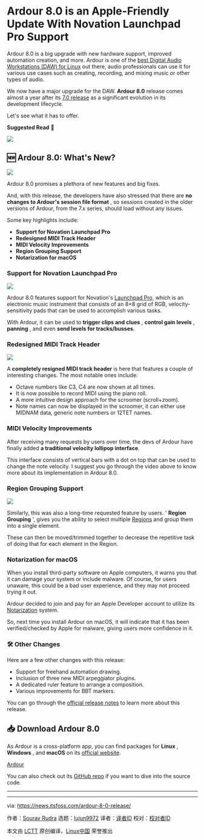 [#]: subject: "Ardour 8.0 is an Apple-Friendly Update With Novation Launchpad Pro Support"
[#]: via: "https://news.itsfoss.com/ardour-8-0-release/"
[#]: author: "Sourav Rudra https://news.itsfoss.com/author/sourav/"
[#]: collector: "lujun9972/lctt-scripts-1693450080"
[#]: translator: " "
[#]: reviewer: " "
[#]: publisher: " "
[#]: url: " "

Ardour 8.0 is an Apple-Friendly Update With Novation Launchpad Pro Support
======
Ardour 8.0 is a big upgrade with new hardware support, improved
automation creation, and more.
Ardour is one of the [best Digital Audio Workstations (DAW) for Linux][1] out there, audio professionals can use it for various use cases such as creating, recording, and mixing music or other types of audio.

We now have a major upgrade for the DAW. **Ardour 8.0** release comes almost a year after its [7.0 release][2] as a significant evolution in its development lifecycle.

Let's see what it has to offer.

**Suggested Read** 📖

![][3]

## 🆕 Ardour 8.0: What's New?

![][4]

Ardour 8.0 promises a plethora of new features and big fixes.

And, with this release, the developers have also stressed that there are **no changes to Ardour's session file format** , so sessions created in the older versions of Ardour, from the 7.x series, should load without any issues.

Some key highlights include:

  * **Support for Novation Launchpad Pro**
  * **Redesigned MIDI Track Header**
  * **MIDI Velocity Improvements**
  * **Region Grouping Support**
  * **Notarization for macOS**



### Support for Novation Launchpad Pro

![][5]

Ardour 8.0 features support for Novation's [Launchpad Pro,][6] which is an electronic music instrument that consists of an 8×8 grid of RGB, velocity-sensitivity pads that can be used to accomplish various tasks.

With Ardour, it can be used to **trigger clips and clues** , **control gain levels** , **panning** , and even **send levels for tracks/busses**.

### Redesigned MIDI Track Header

![][7]

A **completely resigned MIDI track header** is here that features a couple of interesting changes. The most notable ones include:

  * Octave numbers like C3, C4 are now shown at all times.
  * It is now possible to record MIDI using the piano roll.
  * A more intuitive design approach for the scroomer (scroll+zoom).
  * Note names can now be displayed in the scroomer, it can either use MIDNAM data, generic note numbers or 12TET names.



### MIDI Velocity Improvements

After receiving many requests by users over time, the devs of Ardour have finally added **a traditional velocity lollipop interface**.

This interface consists of vertical bars with a dot on top that can be used to change the note velocity. I suggest you go through the video above to know more about its implementation in Ardour 8.0.

### Region Grouping Support

![][8]

Similarly, this was also a long-time requested feature by users. ' **Region Grouping** ', gives you the ability to select multiple [Regions][9] and group them into a single element.

These can then be moved/trimmed together to decrease the repetitive task of doing that for each element in the Region.

### Notarization for macOS

When you install third-party software on Apple computers, it warns you that it can damage your system or include malware. Of course, for users unaware, this could be a bad user experience, and they may not proceed trying it out.

Ardour decided to join and pay for an Apple Developer account to utilize its [Notarization][10] system.

So, next time you install Ardour on macOS, it will indicate that it has been verified/checked by Apple for malware, giving users more confidence in it.

### 🛠️ Other Changes

Here are a few other changes with this release:

  * Support for freehand automation drawing.
  * Inclusion of three new MIDI arpeggiator plugins.
  * A dedicated ruler feature to arrange a composition.
  * Various improvements for BBT markers.



You can go through the [official release notes][11] to learn more about this release.

## 📥 Download Ardour 8.0

As Ardour is a cross-platform app, you can find packages for **Linux** , **Windows** , and **macOS** on its [official website][12].

[Ardour][12]

You can also check out its [GitHub repo][13] if you want to dive into the source code.

* * *

--------------------------------------------------------------------------------

via: https://news.itsfoss.com/ardour-8-0-release/

作者：[Sourav Rudra][a]
选题：[lujun9972][b]
译者：[译者ID](https://github.com/译者ID)
校对：[校对者ID](https://github.com/校对者ID)

本文由 [LCTT](https://github.com/LCTT/TranslateProject) 原创编译，[Linux中国](https://linux.cn/) 荣誉推出

[a]: https://news.itsfoss.com/author/sourav/
[b]: https://github.com/lujun9972
[1]: https://itsfoss.com/best-daw-linux/
[2]: https://news.itsfoss.com/ardour-7-0-release/
[3]: https://news.itsfoss.com/content/images/size/w256h256/2022/08/android-chrome-192x192.png
[4]: https://news.itsfoss.com/content/images/2023/10/Ardour_8.0_1.png
[5]: https://news.itsfoss.com/content/images/2023/10/Ardour_8.0_2.png
[6]: https://novationmusic.com/products/launchpad-pro
[7]: https://news.itsfoss.com/content/images/2023/10/Ardour_8.0_3.png
[8]: https://news.itsfoss.com/content/images/2023/10/Ardour_8.0_4.png
[9]: https://manual.ardour.org/working-with-regions/
[10]: https://developer.apple.com/documentation/security/notarizing_macos_software_before_distribution
[11]: https://ardour.org/whatsnew.html
[12]: https://community.ardour.org/download
[13]: https://github.com/Ardour/ardour
